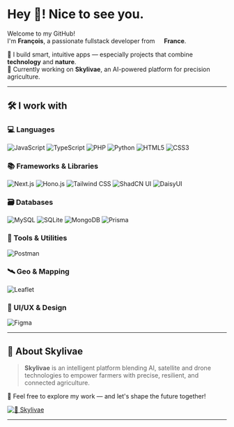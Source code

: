 # Hey 👋! Nice to see you.

Welcome to my GitHub!  
I'm **François**, a passionate fullstack developer from <img src="https://cdn-icons-png.flaticon.com/512/197/197560.png" width="13"/> **France**.

🚀 I build smart, intuitive apps — especially projects that combine **technology** and **nature**.  
🌱 Currently working on **Skylivae**, an AI-powered platform for precision agriculture.

---

## 🛠️ I work with

### 💻 Languages
<p>
  <img alt="JavaScript" src="https://img.shields.io/badge/JavaScript-F7DF1E?logo=javascript&logoColor=000" />
  <img alt="TypeScript" src="https://img.shields.io/badge/TypeScript-007ACC?logo=typescript&logoColor=white" />
  <img alt="PHP" src="https://img.shields.io/badge/PHP-777BB4?logo=php&logoColor=white" />
  <img alt="Python" src="https://img.shields.io/badge/Python-3776AB?logo=python&logoColor=white" />
  <img alt="HTML5" src="https://img.shields.io/badge/HTML5-E34F26?logo=html5&logoColor=white" />
  <img alt="CSS3" src="https://img.shields.io/badge/CSS3-1572B6?logo=css3&logoColor=white" />
</p>

### 📚 Frameworks & Libraries
<p>
  <img alt="Next.js" src="https://img.shields.io/badge/Next.js-000000?logo=nextdotjs&logoColor=white" />
  <img alt="Hono.js" src="https://img.shields.io/badge/Hono-FF4F4F?logo=hono&logoColor=white" />
  <img alt="Tailwind CSS" src="https://img.shields.io/badge/Tailwind_CSS-06B6D4?logo=tailwindcss&logoColor=white" />
  <img alt="ShadCN UI" src="https://img.shields.io/badge/ShadCN_UI-111827?logo=shadcnui&logoColor=white" />
  <img alt="DaisyUI" src="https://img.shields.io/badge/DaisyUI-FF69B4?logo=daisyui&logoColor=white" />
</p>

### 🗃️ Databases
<p>
  <img alt="MySQL" src="https://img.shields.io/badge/MySQL-4479A1?logo=mysql&logoColor=white" />
  <img alt="SQLite" src="https://img.shields.io/badge/SQLite-003B57?logo=sqlite&logoColor=white" />
  <img alt="MongoDB" src="https://img.shields.io/badge/MongoDB-47A248?logo=mongodb&logoColor=white" />
  <img alt="Prisma" src="https://img.shields.io/badge/Prisma-2D3748?logo=prisma&logoColor=white" />
</p>

### 🔧 Tools & Utilities
<p>
  <img alt="Postman" src="https://img.shields.io/badge/Postman-FF6C37?logo=postman&logoColor=white" />
</p>

### 🛰️ Geo & Mapping
<p>
  <img alt="Leaflet" src="https://img.shields.io/badge/Leaflet-199900?logo=leaflet&logoColor=white" />
</p>

### 🎨 UI/UX & Design
<p>
  <img alt="Figma" src="https://img.shields.io/badge/Figma-F24E1E?logo=figma&logoColor=white" />
</p>

---

## 🌻 About Skylivae

> **Skylivae** is an intelligent platform blending AI, satellite and drone technologies to empower farmers with precise, resilient, and connected agriculture.

🔎 Feel free to explore my work — and let's shape the future together!

[![🌻 Skylivae](https://img.shields.io/badge/Skylivae-Organization-20232A?logo=github&logoColor=white)](https://github.com/skylivae)

---

<!---
francoislfv/francoislfv is a ✨ special ✨ repository because its `README.md` (this file) appears on your GitHub profile.
You can click the Preview link to take a look at your changes.
--->
